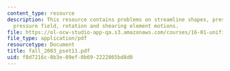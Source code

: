 ```yaml
---
content_type: resource
description: This resource contains problems on streamline shapes, pressure gradient,
  pressure field, rotation and shearing element motions.
file: https://ol-ocw-studio-app-qa.s3.amazonaws.com/courses/16-01-unified-engineering-i-ii-iii-iv-fall-2005-spring-2006/f8d7216c0b3e09ef0b692222065bd8d0_fall_2003_pset11.pdf
file_type: application/pdf
resourcetype: Document
title: fall_2003_pset11.pdf
uid: f8d7216c-0b3e-09ef-0b69-2222065bd8d0
---
```

